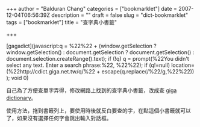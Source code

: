 +++
author = "Balduran Chang"
categories = ["bookmarklet"]
date = 2007-12-04T06:56:39Z
description = ""
draft = false
slug = "dict-bookmarklet"
tags = ["bookmarklet"]
title = "查字典小書籤"

+++


[gagadict](javascript:q = %22%22 + (window.getSelection ? window.getSelection() : document.getSelection ? document.getSelection() : document.selection.createRange().text); if (!q) q = prompt(%22You didn't select any text.  Enter a search phrase:%22, %22%22); if (q!=null) location=(%22http://cdict.giga.net.tw/q/%22   + escape(q.replace(/\%22/g,%22%22)) ); void 0)

自己為了方便查單字弄得，修改網路上找到的查字典小書籤，改成查 [giga dictionary](http://cdict.giga.net.tw/)。

使用方法，拖到書籤列上，要使用時後就反白要查的字，在點這個小書籤就可以了，如果沒有選擇任何字會跳出輸入對話框。

